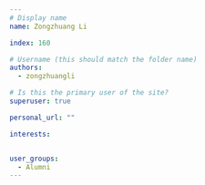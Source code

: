 ```yaml
---
# Display name
name: Zongzhuang Li

index: 160

# Username (this should match the folder name)
authors:
  - zongzhuangli

# Is this the primary user of the site?
superuser: true

personal_url: ""

interests:


user_groups:
  - Alumni
---
```

